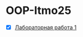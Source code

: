 # OOP-Itmo25

- [x] [Лабораторная работа 1](https://github.com/danya369/OOP-Itmo25/blob/main/lab1/README.md)